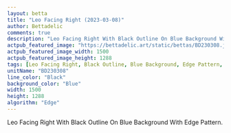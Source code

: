 ```yaml
---
layout: betta
title: "Leo Facing Right (2023-03-08)"
author: Bettadelic
comments: true
description: "Leo Facing Right With Black Outline On Blue Background With Edge Pattern."
actpub_featured_image: "https://bettadelic.art/static/bettas/BD230308.jpg"
actpub_featured_image_width: 1500
actpub_featured_image_height: 1288
tags: [Leo Facing Right, Black Outline, Blue Background, Edge Pattern, March 2023]
unitName: "BD230308"
line_color: "Black"
background_color: "Blue"
width: 1500
height: 1288
algorithm: "Edge"
---
```


Leo Facing Right With Black Outline On Blue Background With Edge Pattern.
